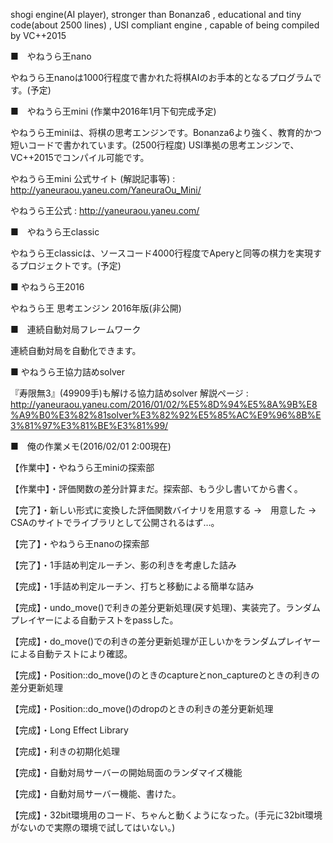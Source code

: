 shogi engine(AI player), stronger than Bonanza6 , educational and tiny code(about 2500 lines) , USI compliant engine , capable of being compiled by VC++2015

■　やねうら王nano

やねうら王nanoは1000行程度で書かれた将棋AIのお手本的となるプログラムです。(予定)

■　やねうら王mini (作業中2016年1月下旬完成予定)

やねうら王miniは、将棋の思考エンジンです。Bonanza6より強く、教育的かつ短いコードで書かれています。(2500行程度) USI準拠の思考エンジンで、VC++2015でコンパイル可能です。

やねうら王mini 公式サイト (解説記事等) : http://yaneuraou.yaneu.com/YaneuraOu_Mini/

やねうら王公式 : http://yaneuraou.yaneu.com/

■　やねうら王classic

やねうら王classicは、ソースコード4000行程度でAperyと同等の棋力を実現するプロジェクトです。(予定)

■  やねうら王2016

やねうら王 思考エンジン 2016年版(非公開)

■　連続自動対局フレームワーク

連続自動対局を自動化できます。

■  やねうら王協力詰めsolver

『寿限無3』(49909手)も解ける協力詰めsolver
解説ページ : http://yaneuraou.yaneu.com/2016/01/02/%E5%8D%94%E5%8A%9B%E8%A9%B0%E3%82%81solver%E3%82%92%E5%85%AC%E9%96%8B%E3%81%97%E3%81%BE%E3%81%99/



■　俺の作業メモ(2016/02/01 2:00現在)


【作業中】・やねうら王miniの探索部

【作業中】・評価関数の差分計算まだ。探索部、もう少し書いてから書く。

【完了】・新しい形式に変換した評価関数バイナリを用意する →　用意した → CSAのサイトでライブラリとして公開されるはず…。

【完了】・やねうら王nanoの探索部

【完了】・1手詰め判定ルーチン、影の利きを考慮した詰み

【完成】・1手詰め判定ルーチン、打ちと移動による簡単な詰み

【完成】・undo_move()で利きの差分更新処理(戻す処理)、実装完了。ランダムプレイヤーによる自動テストをpassした。

【完成】・do_move()での利きの差分更新処理が正しいかをランダムプレイヤーによる自動テストにより確認。

【完成】・Position::do_move()のときのcaptureとnon_captureのときの利きの差分更新処理

【完成】・Position::do_move()のdropのときの利きの差分更新処理

【完成】・Long Effect Library

【完成】・利きの初期化処理

【完成】・自動対局サーバーの開始局面のランダマイズ機能

【完成】・自動対局サーバー機能、書けた。

【完成】・32bit環境用のコード、ちゃんと動くようになった。(手元に32bit環境がないので実際の環境で試してはいない。)

